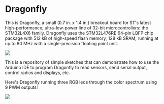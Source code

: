 # Dragonfly

This is Dragonfly, a small (0.7 in. x 1.4 in.) breakout board for ST's latest high-performance, ultra-low-power line of 32-bit microcontrollers: the STM32L4X6 family. Dragonfly uses the STM32L476RE 64-pin LQFP chip package with 512 kB of high-speed flash memory, 128 kB SRAM, running at up to 80 MHz with a single-precision floating point unit.

![](https://cloud.githubusercontent.com/assets/6698410/14963938/eca809aa-105a-11e6-91cc-be9b1aae705a.png)

This is a repository of simple sketches that can demonstrate how to use the Arduino IDE to program Dragonfly to read sensors, send serial output, control radios and displays, etc.

Here's Dragonfly running three RGB leds through the color spectrum using 9 PWM outputs!

![](https://cloud.githubusercontent.com/assets/6698410/14970256/538ca164-107c-11e6-9ae7-14e755f4c592.jpg)
